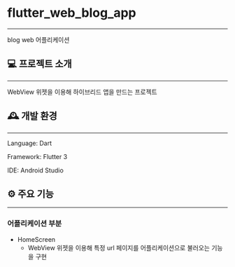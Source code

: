 # flutter_web_blog_app

---

blog web 어플리케이션

## 💻 프로젝트 소개

--- 

WebView 위젯을 이용해 하이브리드 앱을 만드는 프로젝트

## 🕰️ 개발 환경

---

Language: Dart

Framework: Flutter 3

IDE: Android Studio

## ⚙️ 주요 기능

---

### 어플리케이션 부분

- HomeScreen
  - WebView 위젯을 이용해 특정 url 페이지를 어플리케이션으로 불러오는 기능을 구현